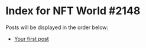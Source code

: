 # Index for NFT World #2148
Posts will be displayed in the order below:

- [Your first post](./001-first.md)

